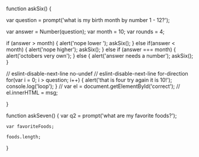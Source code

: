 function askSix() {

  var question = prompt('what is my birth month by number 1 - 12?');

  var answer = Number(question);
  var month = 10;
  var rounds = 4;

  if (answer > month) {
   alert('nope lower ');
   askSix();
  } else if(answer < month) {
      alert('nope higher');
      askSix();
  } else if (answer === month) {
      alert('octobers very own');
  } else {
      alert('answer needs a number');
      askSix();
  }

  // eslint-disable-next-line no-undef
  // eslint-disable-next-line for-direction
  for(var i = 0; i > question; i++) {
      alert('that is four try again it is 10!');
      console.log('loop');
  }
//   var el = document.getElementById('correct');
//   el.innerHTML = msg;

}

function askSeven() {
    var q2 = prompt('what are my favorite foods?');

    var favoriteFoods;

    foods.length;

}
